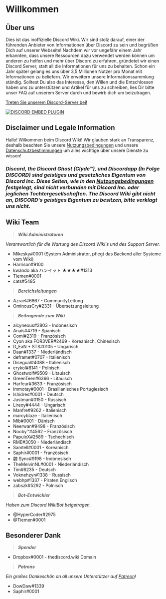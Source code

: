 <!-- TITLE: German - Startseite -->
<!-- SUBTITLE: Willkommen beim unoffizielen Discord Wiki! -->

# Willkommen
## Über uns

Dies ist das inoffizielle Discord Wiki. Wir sind stolz darauf, einer der führenden Anbieter von Informationen über Discord zu sein und begrüßen Dich auf unserer Webseite! Nachdem wir vor ungefähr einem Jahr erkannten, dass unsere Ressourcen dazu verwendet werden können um anderen zu helfen und mehr über Discord zu erfahren, gründetet wir einen Discord Server, statt all die Informationen für uns zu behalten. Schon ein Jahr später gelang es uns über 3,5 Millionen Nutzer pro Monat mit Informationen zu beliefern. Wir erweitern unsere Informationssammlung ständig. Solltest Du also das Interesse, den Willen und die Entschlossen haben uns zu unterstützen und Artikel für uns zu schreiben, lies Dir bitte unser FAQ auf unserem Server durch und bewirb dich um beizutragen.

[Treten Sie unserem Discord-Server bei!](https://discord.gg/ZeG8hbu)

<a href="https://discord.gg/ZeG8hbu">![DISCORD EMBED PLUGIN](https://discordapp.com/api/guilds/367460196148183040/widget.png?style=banner2)</a></a>

## Disclaimer und Legale Information
Hallo! Wilkommen beim Discord Wiki! Wir glauben stark an Transparenz, deshalb beachten Sie unsere [Nutzungsbedingungen](de/nutzungsbedingungen) und unsere [Datenschutzbestimmungen](/de/datenschutz) um alles wichtige über unsere Dienste zu wissen!

### ***Discord, the Discord Ghost (Clyde™), und Discordapp (In Folge DISCORD) sind geistiges und gesetzliches Eigentum von Discord Inc. Diese Seiten, wie in den [Nutzungsbedingungen](de/nutzungsbedingungen) festgelegt, sind nicht verbunden mit Discord Inc. oder jeglichen Tochtergesellschaften. The Discord Wiki gibt nicht an, DISCORD's geistiges Eigentum zu besitzen, bitte verklagt uns nicht.***

## Wiki Team
> ***Wiki Administratoren***

*Verantwortlich für die Wartung des Discord Wiki's und des Support Server.*
* Mikesky#0001 (System Administrator, pflegt das Backend aller Systeme vom Wiki)
* Harrison#9100
* kwando aka ハンイット ★★★★#1313
* Tiemen#0001
* cats#5485

> ***Bereichsleitungen***

* Azrael#6867 - CommunityLeitung
* OminousCry#2331 - Übersetzungsleitung

> ***Beitragende zum Wiki***

* alcyneous#2803 - Indonesisch
* Anaís#4719 - Spanisch
* Comi#2319 - Französisch
* Cyon aka FOR3VER#2469 - Koreanisch, Chinesisch
* D_EaN * STS#0105 - Ungarisch
* Daan#1337 - Niederländisch
* deframet#0707 - Italienisch
* Disegual#4088 - Italienisch
* erykol#8141 - Polnisch
* Ghostwolf#9509 - Litauisch
* GreenTeen#6366 - Litauisch
* Harfeur#3633 - Französisch
* Immotay#0001 - Brasilianisches Portugiesisch
* Ishidres#0001 - Deutsch
* Justman#0150 - Russisch
* Lireoy#4444 - Ungarisch
* Manfre#9262 - Italienisch
* marcyblaze - Italienisch
* Mib#0001 - Dänisch
* Neerwan#9498 - Französisch
* Nooby™#4562 - Französisch
* PapuleX#2589 - Tschechisch
* RME#3050 - Niederländisch
* Samtell#0001 - Koreanisch
* Saphir#0001 - Französisch
* 魏 Sync#9198 - Indonesisch
* TheMelvinNL#0001 - Niederländisch
* Tim#6235 - Deutsch
* Voknehzyr#1338 - Russisch
* webhp#1337 - Piraten Englisch
* zabszk#5292 - Polnisch

> ***Bot-Entwickler***

*Haben zum Discord WikiBot beigetragen.*
* @HyperCoder#2975
* @Tiemen#0001

## Besonderer Dank

>***Spender***

* Dropbox#0001 - thediscord.wiki Domain

>***Patrons***

*Ein großes Dankeschön an all unsere Unterstützer auf [Patreon](https://www.patreon.com/TheDiscordWiki)!*

* DowDaw#1339
* Saphir#0001